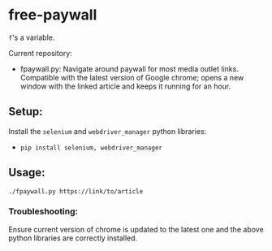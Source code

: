 # free-paywall

`f`'s a variable.

Current repository:

* fpaywall.py: Navigate around paywall for most media outlet links. Compatible with the latest version of Google chrome; opens a new window with the linked article and keeps it running for an hour.

## Setup:
Install the `selenium` and `webdriver_manager` python libraries:
- `pip install selenium, webdriver_manager`

## Usage:

`./fpaywall.py https://link/to/article`

### Troubleshooting:
Ensure current version of chrome is updated to the latest one and the above python libraries are correctly installed.
